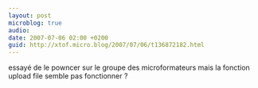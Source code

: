 ```yaml
---
layout: post
microblog: true
audio: 
date: 2007-07-06 02:00 +0200
guid: http://xtof.micro.blog/2007/07/06/t136872182.html
---
```

essayé de le powncer sur le groupe des microformateurs mais la fonction upload file semble pas fonctionner ?
